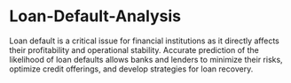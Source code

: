 # Loan-Default-Analysis
Loan default is a critical issue for financial institutions as it directly affects their profitability  and operational stability. Accurate prediction of the likelihood of loan defaults allows banks and lenders to minimize their risks, optimize credit offerings, and develop strategies for loan recovery.
